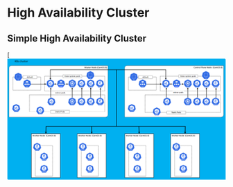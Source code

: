 # High Availability Cluster


## Simple High Availability Cluster

<!---     HA K8s Cluster     --->

[![HA K8s Cluster](media/k8s-cluster-ha01.png "HA K8s Cluster")

<!---     HA K8s Cluster     --->